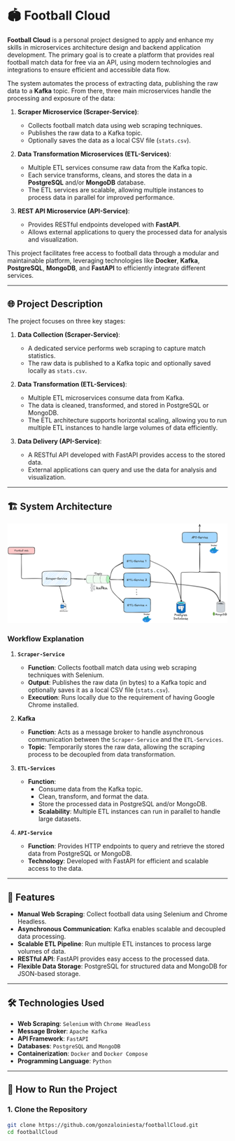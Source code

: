 # 🏟️ **Football Cloud**

**Football Cloud** is a personal project designed to apply and enhance my skills in microservices architecture design and backend application development. The primary goal is to create a platform that provides real football match data for free via an API, using modern technologies and integrations to ensure efficient and accessible data flow.

The system automates the process of extracting data, publishing the raw data to a **Kafka** topic. From there, three main microservices handle the processing and exposure of the data:

1. **Scraper Microservice (Scraper-Service)**:  
   - Collects football match data using web scraping techniques.  
   - Publishes the raw data to a Kafka topic.  
   - Optionally saves the data as a local CSV file (`stats.csv`).

2. **Data Transformation Microservices (ETL-Services)**:  
   - Multiple ETL services consume raw data from the Kafka topic.  
   - Each service transforms, cleans, and stores the data in a **PostgreSQL** and/or **MongoDB** database.  
   - The ETL services are scalable, allowing multiple instances to process data in parallel for improved performance.

3. **REST API Microservice (API-Service)**:  
   - Provides RESTful endpoints developed with **FastAPI**.  
   - Allows external applications to query the processed data for analysis and visualization.

This project facilitates free access to football data through a modular and maintainable platform, leveraging technologies like **Docker**, **Kafka**, **PostgreSQL**, **MongoDB**, and **FastAPI** to efficiently integrate different services.

---

## 🌐 **Project Description**

The project focuses on three key stages:

1. **Data Collection (Scraper-Service)**:  
   - A dedicated service performs web scraping to capture match statistics.  
   - The raw data is published to a Kafka topic and optionally saved locally as `stats.csv`.

2. **Data Transformation (ETL-Services)**:  
   - Multiple ETL microservices consume data from Kafka.  
   - The data is cleaned, transformed, and stored in PostgreSQL or MongoDB.  
   - The ETL architecture supports horizontal scaling, allowing you to run multiple ETL instances to handle large volumes of data efficiently.

3. **Data Delivery (API-Service)**:  
   - A RESTful API developed with FastAPI provides access to the stored data.  
   - External applications can query and use the data for analysis and visualization.

---

## 🏗️ **System Architecture**

![Football Cloud Architecture](images/architecture.png)

### **Workflow Explanation**

1. **`Scraper-Service`**  
   - **Function**: Collects football match data using web scraping techniques with Selenium.  
   - **Output**: Publishes the raw data (in bytes) to a Kafka topic and optionally saves it as a local CSV file (`stats.csv`).  
   - **Execution**: Runs locally due to the requirement of having Google Chrome installed.

2. **Kafka**  
   - **Function**: Acts as a message broker to handle asynchronous communication between the `Scraper-Service` and the `ETL-Services`.  
   - **Topic**: Temporarily stores the raw data, allowing the scraping process to be decoupled from data transformation.

3. **`ETL-Services`**  
   - **Function**:  
     - Consume data from the Kafka topic.  
     - Clean, transform, and format the data.  
     - Store the processed data in PostgreSQL and/or MongoDB.  
     - **Scalability**: Multiple ETL instances can run in parallel to handle large datasets.

4. **`API-Service`**  
   - **Function**: Provides HTTP endpoints to query and retrieve the stored data from PostgreSQL or MongoDB.  
   - **Technology**: Developed with FastAPI for efficient and scalable access to the data.

---

## 🚀 **Features**

- **Manual Web Scraping**: Collect football data using Selenium and Chrome Headless.
- **Asynchronous Communication**: Kafka enables scalable and decoupled data processing.
- **Scalable ETL Pipeline**: Run multiple ETL instances to process large volumes of data.
- **RESTful API**: FastAPI provides easy access to the processed data.
- **Flexible Data Storage**: PostgreSQL for structured data and MongoDB for JSON-based storage.

---

## 🛠️ **Technologies Used**

- **Web Scraping**: `Selenium` with `Chrome Headless`
- **Message Broker**: `Apache Kafka`
- **API Framework**: `FastAPI`
- **Databases**: `PostgreSQL` and `MongoDB`
- **Containerization**: `Docker` and `Docker Compose`
- **Programming Language**: `Python`

---

## 🚀 **How to Run the Project**

### 1. Clone the Repository

```bash
git clone https://github.com/gonzaloiniesta/footballCloud.git
cd footballCloud
